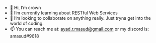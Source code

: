 - 👋 Hi, I’m crown
- 🌱 I’m currently learning about RESTful Web Services
- 💞️ I’m looking to collaborate on anything really. Just tryna get into the world of coding. 
- 📫 You can reach me at: ayad.r.masud@gmail.com or my discord is: amasud#9618

<!---
CelestialCrown7/CelestialCrown7 is a ✨ special ✨ repository because its `README.md` (this file) appears on your GitHub profile.
You can click the Preview link to take a look at your changes.
--->
